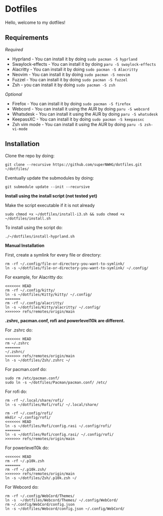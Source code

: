 # Dotfiles

Hello, welcome to my dotfiles!

## **Requirements**

_Required_

- Hyprland -
  You can install it by doing `sudo pacman -S hyprland`
- Swaylock-effects -
  You can install it by doing `paru -S swaylock-effects`
- Alacritty -
  You can install it by doing `sudo pacman -S Alacritty`
- Neovim -
  You can install it by doing `sudo pacman -S neovim`
- Fuzzel -
  You can install it by doing `sudo pacman -S fuzzel`
- Zsh -
  you can install it by doing `sudo pacman -S zsh`

_Optional_

- Firefox -
  You can install it by doing `sudo pacman -S firefox`
- Webcord -
  You can install it using the AUR by doing `paru -S webcord`
- Whatsdesk -
  You can install it using the AUR by doing `paru -S whatsdesk`
- KeepassXC -
  You can install it by doing `sudo pacman -S keepassxc`
- Zsh vim mode -
  You can install it using the AUR by doing `paru -S zsh-vi-mode`

## **Installation**

Clone the repo by doing:

```shell
git clone --recursive https://github.com/superNWHG/dotfiles.git ~/dotfiles/
```

Eventually update the submodules by doing:

```shell
git submodule update --init --recursive
```

**Install using the install script (not tested yet)**

Make the script executable if it is not already

```shell
sudo chmod +x ~/dotfiles/install-i3.sh && sudo chmod +x ~/dotfiles/install.sh
```

To install using the script do:

```shell
./~/dotfiles/install-hyprland.sh
```

**Manual Installation**

First, create a symlink for every file or directory:

```shell
rm -rf ~/.config/file-or-directory-you-want-to-symlink/
ln -s ~/dotfiles/file-or-directory-you-want-to-symlink/ ~/.config/
```

For example, for Alacritty do:

```shell
<<<<<<< HEAD
rm -rf ~/.config/kitty/
ln -s ~/dotfiles/Kitty/kitty/ ~/.config/
=======
rm -rf ~/.config/alacritty/
ln -s ~/dotfiles/Kitty/alacritty/ ~/.config/
>>>>>>> refs/remotes/origin/main
```

**.zshrc, pacman.conf, rofi and powerlevel10k are different.**

For .zshrc do:

```shell
<<<<<<< HEAD
rm ~/.zshrc
=======
~/.zshrc/
>>>>>>> refs/remotes/origin/main
ln -s ~/dotfiles/Zsh/.zshrc ~/
```

For pacman.conf do:

```shell
sudo rm /etc/pacman.conf/
sudo ln -s ~/dotfiles/Pacman/pacman.conf/ /etc/
```

For rofi do:

```shell
rm -rf ~/.local/share/rofi/
ln -s ~/dotfiles/Rofi/rofi/ ~/.local/share/

rm -rf ~/.config/rofi/
mkdir ~/.config/rofi/
<<<<<<< HEAD
ln -s ~/dotfiles/Rofi/config.rasi ~/.config/rofi/
=======
ln -s ~/dotfiles/Rofi/config.rasi/ ~/.config/rofi/
>>>>>>> refs/remotes/origin/main
```

For powerlevel10k do:

```shell
<<<<<<< HEAD
rm -rf ~/.p10k.zsh
=======
rm -rf ~/.p10k.zsh/
>>>>>>> refs/remotes/origin/main
ln -s ~/dotfiles/Zsh/.p10k.zsh ~/
```

For Webcord do:

```shell
rm -rf ~/.config/WebCord/Themes/
ln -s  ~/dotfiles/Webcord/Themes/ ~/.config/WebCord/
rm ~/.config/WebCord/config.json
ln -s ~/dotfiles/Webcord/config.json ~/.config/WebCord/
```
